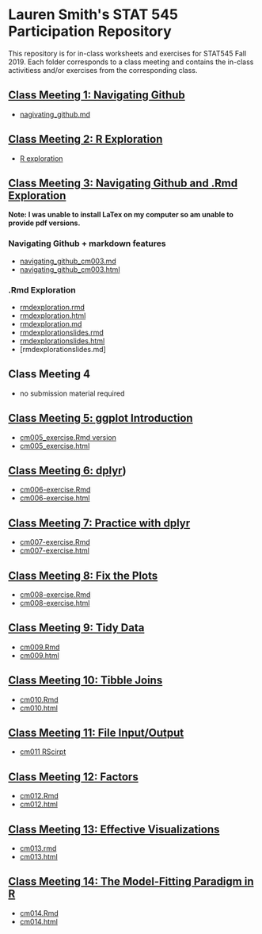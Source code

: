 # Lauren Smith's STAT 545 Participation Repository

This repository is for in-class worksheets and exercises for STAT545 Fall 2019. Each folder corresponds to a class meeting and contains the in-class activitiess and/or exercises from the corresponding class.



## [Class Meeting 1: Navigating Github](https://github.com/smithlauren/STAT545-participation/tree/master/cm001)
- [nagivating_github.md](https://github.com/smithlauren/STAT545-participation/blob/master/cm001/navigating_github.md)


## [Class Meeting 2: R Exploration](https://github.com/smithlauren/STAT545-participation/tree/master/cm002)
- [R exploration](https://github.com/smithlauren/STAT545-participation/blob/master/cm002/cm002_R_exploration.R)


## [Class Meeting 3: Navigating Github and .Rmd Exploration](https://github.com/smithlauren/STAT545-participation/tree/master/cm003)
**Note: I was unable to install LaTex on my computer so am unable to provide pdf versions.**

### Navigating Github + markdown features
- [navigating_github_cm003.md](https://github.com/smithlauren/STAT545-participation/blob/master/cm003/navigating_github_cm003.md)
- [navigating_github_cm003.html](https://smithlauren.github.io/STAT545-participation/cm003/navigating_github_cm003.html)
### .Rmd Exploration
- [rmdexploration.rmd](https://github.com/smithlauren/STAT545-participation/blob/master/cm003/rmdexploration.Rmd)
- [rmdexploration.html](https://smithlauren.github.io/STAT545-participation/cm003/rmdexploration.html)
- [rmdexploration.md](https://github.com/smithlauren/STAT545-participation/blob/master/cm003/rmdexploration.md)
- [rmdexplorationslides.rmd](https://github.com/smithlauren/STAT545-participation/blob/master/cm003/rmdexplorationslides.Rmd)
- [rmdexplorationslides.html](https://smithlauren.github.io/STAT545-participation/cm003/rmdexplorationslides.html)
- [rmdexplorationslides.md]
    
    
## Class Meeting 4
- no submission material required


## [Class Meeting 5: ggplot Introduction](https://github.com/smithlauren/STAT545-participation/tree/master/cm005)
- [cm005_exercise.Rmd version](https://github.com/smithlauren/STAT545-participation/blob/master/cm005/cm005_exercise.Rmd)
- [cm005_exercise.html](https://smithlauren.github.io/STAT545-participation/cm005/cm005_exercise.html)
 
 
## [Class Meeting 6: dplyr](https://github.com/smithlauren/STAT545-participation/tree/master/cm006))
- [cm006-exercise.Rmd](https://github.com/smithlauren/STAT545-participation/blob/master/cm006/cm006-exercise.Rmd)
- [cm006-exercise.html](https://smithlauren.github.io/STAT545-participation/cm006/cm006-exercise.html)


## [Class Meeting 7: Practice with dplyr](https://github.com/smithlauren/STAT545-participation/tree/master/cm007)
- [cm007-exercise.Rmd](https://github.com/smithlauren/STAT545-participation/blob/master/cm007/cm007-exercise.Rmd)
- [cm007-exercise.html](https://smithlauren.github.io/STAT545-participation/cm007/cm007-exercise.html)

## [Class Meeting 8: Fix the Plots](https://github.com/smithlauren/STAT545-participation/tree/master/cm008)
- [cm008-exercise.Rmd](https://github.com/smithlauren/STAT545-participation/blob/master/cm008/cm008-exercise.Rmd)
- [cm008-exercise.html](https://smithlauren.github.io/STAT545-participation/cm008/cm008-exercise.html)


## [Class Meeting 9: Tidy Data](https://github.com/smithlauren/STAT545-participation/tree/master/cm009)
- [cm009.Rmd](https://github.com/smithlauren/STAT545-participation/blob/master/cm009/cm009.Rmd)
- [cm009.html](https://smithlauren.github.io/STAT545-participation/cm009/cm009.html)


## [Class Meeting 10: Tibble Joins](https://github.com/smithlauren/STAT545-participation/tree/master/cm010)
- [cm010.Rmd](https://github.com/smithlauren/STAT545-participation/blob/master/cm010/cm010.Rmd)
- [cm010.html](https://smithlauren.github.io/STAT545-participation/cm010/cm010.html)


## [Class Meeting 11: File Input/Output](https://github.com/smithlauren/STAT545-participation/tree/master/cm011_test)
- [cm011 RScirpt](https://github.com/smithlauren/STAT545-participation/blob/master/cm011_test/cm011%20r%20script.R)


## [Class Meeting 12: Factors](https://github.com/smithlauren/STAT545-participation/tree/master/cm012)
- [cm012.Rmd](https://github.com/smithlauren/STAT545-participation/blob/master/cm012/cm012.Rmd)
- [cm012.html](https://smithlauren.github.io/STAT545-participation/cm012/cm012.html)


## [Class Meeting 13: Effective Visualizations](https://github.com/smithlauren/STAT545-participation/tree/master/cm013)
- [cm013.rmd](https://github.com/smithlauren/STAT545-participation/blob/master/cm013/cm013.Rmd)
- [cm013.html](https://smithlauren.github.io/STAT545-participation/cm013/cm013.html)


## [Class Meeting 14: The Model-Fitting Paradigm in R](https://github.com/smithlauren/STAT545-participation/tree/master/cm014)
- [cm014.Rmd](https://github.com/smithlauren/STAT545-participation/blob/master/cm014/cm014.Rmd)
- [cm014.html](https://smithlauren.github.io/STAT545-participation/cm014/cm014.html)
